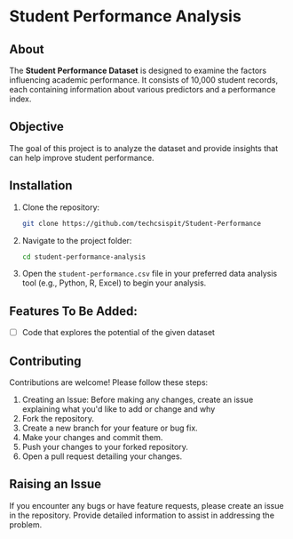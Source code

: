 # Student Performance Analysis

## About
The **Student Performance Dataset** is designed to examine the factors influencing academic performance. It consists of 10,000 student records, each containing information about various predictors and a performance index.

## Objective
The goal of this project is to analyze the dataset and provide insights that can help improve student performance.

## Installation
1. Clone the repository:
   ```bash
   git clone https://github.com/techcsispit/Student-Performance
   ```
2. Navigate to the project folder:
   ```bash
   cd student-performance-analysis
   ```
3. Open the `student-performance.csv` file in your preferred data analysis tool (e.g., Python, R, Excel) to begin your analysis.

## Features To Be Added:
- [ ] Code that explores the potential of the given dataset

## Contributing
Contributions are welcome! Please follow these steps:
1. Creating an Issue: Before making any changes, create an issue explaining what you'd like to add or change and why
2. Fork the repository.
3. Create a new branch for your feature or bug fix.
4. Make your changes and commit them.
5. Push your changes to your forked repository.
6. Open a pull request detailing your changes.

## Raising an Issue
If you encounter any bugs or have feature requests, please create an issue in the repository. Provide detailed information to assist in addressing the problem.
